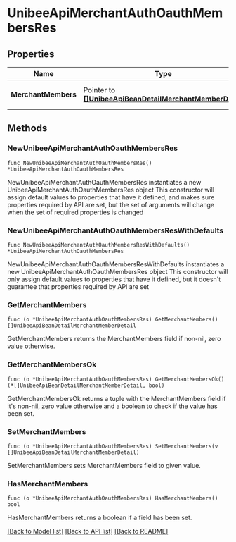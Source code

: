 # UnibeeApiMerchantAuthOauthMembersRes

## Properties

Name | Type | Description | Notes
------------ | ------------- | ------------- | -------------
**MerchantMembers** | Pointer to [**[]UnibeeApiBeanDetailMerchantMemberDetail**](UnibeeApiBeanDetailMerchantMemberDetail.md) | Merchant Member Object List | [optional] 

## Methods

### NewUnibeeApiMerchantAuthOauthMembersRes

`func NewUnibeeApiMerchantAuthOauthMembersRes() *UnibeeApiMerchantAuthOauthMembersRes`

NewUnibeeApiMerchantAuthOauthMembersRes instantiates a new UnibeeApiMerchantAuthOauthMembersRes object
This constructor will assign default values to properties that have it defined,
and makes sure properties required by API are set, but the set of arguments
will change when the set of required properties is changed

### NewUnibeeApiMerchantAuthOauthMembersResWithDefaults

`func NewUnibeeApiMerchantAuthOauthMembersResWithDefaults() *UnibeeApiMerchantAuthOauthMembersRes`

NewUnibeeApiMerchantAuthOauthMembersResWithDefaults instantiates a new UnibeeApiMerchantAuthOauthMembersRes object
This constructor will only assign default values to properties that have it defined,
but it doesn't guarantee that properties required by API are set

### GetMerchantMembers

`func (o *UnibeeApiMerchantAuthOauthMembersRes) GetMerchantMembers() []UnibeeApiBeanDetailMerchantMemberDetail`

GetMerchantMembers returns the MerchantMembers field if non-nil, zero value otherwise.

### GetMerchantMembersOk

`func (o *UnibeeApiMerchantAuthOauthMembersRes) GetMerchantMembersOk() (*[]UnibeeApiBeanDetailMerchantMemberDetail, bool)`

GetMerchantMembersOk returns a tuple with the MerchantMembers field if it's non-nil, zero value otherwise
and a boolean to check if the value has been set.

### SetMerchantMembers

`func (o *UnibeeApiMerchantAuthOauthMembersRes) SetMerchantMembers(v []UnibeeApiBeanDetailMerchantMemberDetail)`

SetMerchantMembers sets MerchantMembers field to given value.

### HasMerchantMembers

`func (o *UnibeeApiMerchantAuthOauthMembersRes) HasMerchantMembers() bool`

HasMerchantMembers returns a boolean if a field has been set.


[[Back to Model list]](../README.md#documentation-for-models) [[Back to API list]](../README.md#documentation-for-api-endpoints) [[Back to README]](../README.md)


